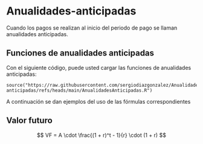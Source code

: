 # Anualidades-anticipadas
Cuando los pagos se realizan al inicio del periodo de pago se llaman anualidades anticipadas.
## Funciones de anualidades anticipadas 
Con el siguiente código, puede usted cargar las funciones de anualidades anticipadas:
```{r}
source("https://raw.githubusercontent.com/sergiodiazgonzalez/Anualidades-anticipadas/refs/heads/main/AnualidadesAnticipadas.R")
```
A continuación se dan ejemplos del uso de las fórmulas correspondientes
## Valor futuro
$$
VF = A \cdot \frac{(1 + r)^t - 1}{r} \cdot (1 + r)
$$

